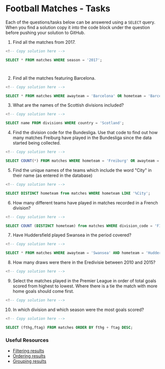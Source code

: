 # Football Matches - Tasks

Each of the questions/tasks below can be answered using a `SELECT` query. When you find a solution copy it into the code block under the question before pushing your solution to GitHub.

1) Find all the matches from 2017.

```sql
<!-- Copy solution here -->

SELECT * FROM matches WHERE season = '2017';




```

2) Find all the matches featuring Barcelona.

```sql
<!-- Copy solution here -->

SELECT * FROM matches WHERE awayteam = 'Barcelona' OR hometeam = 'Barcelona';


```

3) What are the names of the Scottish divisions included?

```sql
<!-- Copy solution here -->

SELECT name FROM divisions WHERE country = 'Scotland';


```

4) Find the division code for the Bundesliga. Use that code to find out how many matches Freiburg have played in the Bundesliga since the data started being collected.

```sql
<!-- Copy solution here -->

SELECT COUNT(*) FROM matches WHERE hometeam = 'Freiburg' OR awayteam = 'Freiburg';


```

5) Find the unique names of the teams which include the word "City" in their name (as entered in the database)

```sql
<!-- Copy solution here -->

SELECT DISTINCT hometeam from matches WHERE hometeam LIKE '%City';


```

6) How many different teams have played in matches recorded in a French division?

```sql
<!-- Copy solution here -->

SELECT COUNT (DISTINCT hometeam) from matches WHERE division_code = 'F1' OR division_code = 'F2';


```

7) Have Huddersfield played Swansea in the period covered?

```sql
<!-- Copy solution here -->

SELECT * FROM matches WHERE awayteam = 'Swansea' AND hometeam = 'Huddersfield';


```

8) How many draws were there in the Eredivisie between 2010 and 2015?

```sql
<!-- Copy solution here -->


```

9) Select the matches played in the Premier League in order of total goals scored from highest to lowest. Where there is a tie the match with more home goals should come first.

```sql
<!-- Copy solution here -->


```

10) In which division and which season were the most goals scored?

```sql
<!-- Copy solution here -->

SELECT (fthg,ftag) FROM matches ORDER BY fthg + ftag DESC;


```

### Useful Resources

- [Filtering results](https://www.w3schools.com/sql/sql_where.asp)
- [Ordering results](https://www.w3schools.com/sql/sql_orderby.asp)
- [Grouping results](https://www.w3schools.com/sql/sql_groupby.asp)